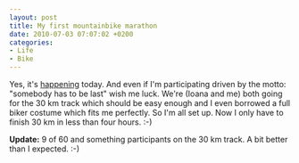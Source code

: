 ```yaml
---
layout: post
title: My first mountainbike marathon
date: 2010-07-03 07:07:02 +0200
categories:
- Life
- Bike
---
```

<p>Yes, it's <a href="http://www.mtbmaratonbaiamare.ro/">happening</a> today. And even if I'm participating driven by the motto: "somebody has to be last" wish me luck. We're (Ioana and me) both going for the 30 km track which should be easy enough and I even borrowed a full biker costume which fits me perfectly. So I'm all set up. Now I only have to finish 30 km in less than four hours. :-)</p>
<p><strong>Update:</strong> 9 of 60 and something participants on the 30 km track. A bit better than I expected. :-)</p>
